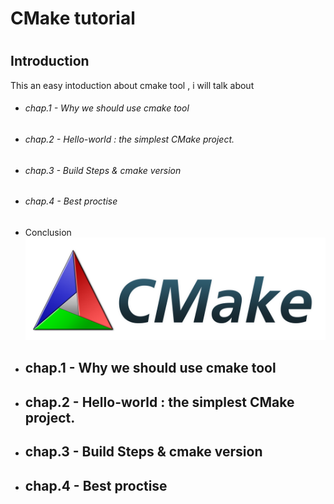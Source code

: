 # <h1> CMake tutorial
# <h2> Introduction

This an easy intoduction about cmake tool , i will talk about 
* <h6>chap.1 - Why we should use cmake tool 
* <h6>chap.2 - Hello-world : the simplest CMake project. 
* <h6>chap.3 - Build Steps & cmake version   
* <h6>chap.4 - Best proctise 
* Conclusion 
![GitHub Logo](/images/CMake-Logo-and-Text.png)



* <h2>chap.1 - Why we should use cmake tool 
* <h2>chap.2 - Hello-world : the simplest CMake project. 
* <h2>chap.3 - Build Steps & cmake version   
* <h2>chap.4 - Best proctise 

